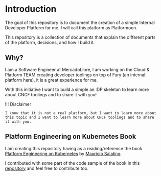 # Introduction

The goal of this repository is to document the creation of a simple Internal Developer Platform for me. I will call this platform as Platformoon.

This repository is a collection of documents that explain the different parts of the platform, decisions, and how I build it.

## Why?

I am a Software Engineer at MercadoLibre, I am working on the Cloud & Platform TEAM creating developer toolings on top of Fury (an internal platform here), it is a great experience for me. 

With this initiative I want to build a simple an IDP skeleton to learn more about CNCF toolings and to share it with you!

!!! Disclaimer

    I know that it is not a real platform, but I want to learn more about this topic and I want to learn more about CNCF toolings and to share it with you.

## Platform Engineering on Kubernetes Book

I am creating this repository having as a reading/reference the book [Platform Engineering on Kubernetes](https://www.manning.com/books/platform-engineering-on-kubernetes) by [Mauricio Salatino](https://twitter.com/salaboy). 

I contributed with some part of the code sample of the book in this [repository](https://github.com/salaboy/platform-on-k8s) and feel free to contribute too.